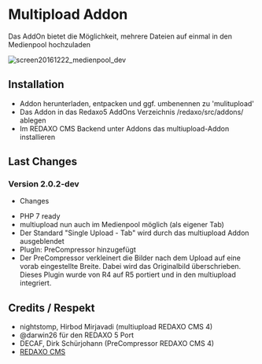 Multipload Addon
================


Das AddOn bietet die Möglichkeit, mehrere Dateien auf einmal in den Medienpool hochzuladen

![screen20161222_medienpool_dev](https://cloud.githubusercontent.com/assets/189407/21421913/8dbd05c4-c835-11e6-8f24-595068cdd486.png)

Installation
-------

* Addon herunterladen, entpacken und ggf. umbenennen zu 'mulitupload'
* Das Addon in das Redaxo5 AddOns Verzeichnis /redaxo/src/addons/ ablegen
* Im REDAXO CMS Backend unter Addons das multiupload-Addon installieren

Last Changes
-------
### Version 2.0.2-dev ####
- Changes
* PHP 7 ready
* multiupload nun auch im Medienpool möglich (als eigener Tab)
* Der Standard "Single Upload - Tab" wird durch das multiupload Addon ausgeblendet
* PlugIn: PreCompressor hinzugefügt
* Der PreCompressor verkleinert die Bilder nach dem Upload auf eine vorab eingestellte Breite. Dabei wird das Originalbild überschrieben. Dieses Plugin wurde von R4 auf R5 portiert und in den multiupload integriert.

Credits / Respekt
-------

* nightstomp, Hirbod Mirjavadi (multiupload REDAXO CMS 4)
* @darwin26 für den REDAXO 5 Port
* DECAF, Dirk Schürjohann (PreCompressor REDAXO CMS 4)
* [REDAXO CMS](http://www.redaxo.org)
